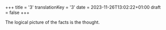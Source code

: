 +++
title = '3'
translationKey = '3'
date = 2023-11-26T13:02:22+01:00
draft = false
+++

The logical picture of the facts is the thought.
